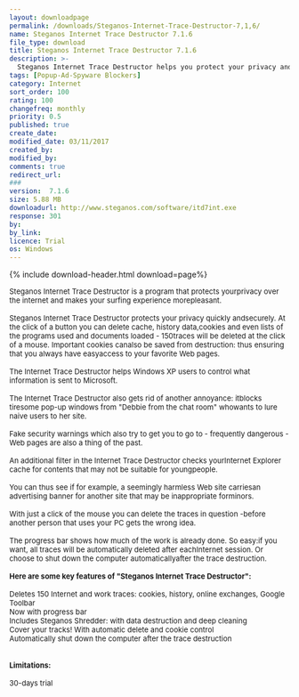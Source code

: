 ```yaml
---
layout: downloadpage
permalink: /downloads/Steganos-Internet-Trace-Destructor-7,1,6/
name: Steganos Internet Trace Destructor 7.1.6
file_type: download
title: Steganos Internet Trace Destructor 7.1.6
description: >-
  Steganos Internet Trace Destructor helps you protect your privacy and speed up your PC: destroy unnecessary and sensitive data.
tags: [Popup-Ad-Spyware Blockers]
category: Internet
sort_order: 100
rating: 100
changefreq: monthly
priority: 0.5
published: true
create_date: 
modified_date: 03/11/2017
created_by: 
modified_by: 
comments: true
redirect_url: 
### 
version:  7.1.6
size: 5.88 MB
downloadurl: http://www.steganos.com/software/itd7int.exe
response: 301
by: 
by_link: 
licence: Trial 
os: Windows
---
```


{% include download-header.html download=page%}

<p style="fix-download-text !important">
<p><font size="2"><p>Steganos Internet Trace Destructor is a program that protects yourprivacy over the internet and makes your surfing experience morepleasant.<br />
<br />
Steganos Internet Trace Destructor protects your privacy quickly andsecurely. At the click of a button you can delete cache, history data,cookies and even lists of the programs used and documents loaded - 150traces will be deleted at the click of a mouse. Important cookies canalso be saved from destruction: thus ensuring that you always have easyaccess to your favorite Web pages. <br />
<br />
The Internet Trace Destructor helps Windows XP users to control what information is sent to Microsoft. <br />
<br />
The Internet Trace Destructor also gets rid of another annoyance: itblocks tiresome pop-up windows from "Debbie from the chat room" whowants to lure naive users to her site. <br />
<br />
Fake security warnings which also try to get you to go to - frequently dangerous - Web pages are also a thing of the past. <br />
<br />
An additional filter in the Internet Trace Destructor checks yourInternet Explorer cache for contents that may not be suitable for youngpeople. <br />
<br />
You can thus see if for example, a seemingly harmless Web site carriesan advertising banner for another site that may be inappropriate forminors. <br />
<br />
With just a click of the mouse you can delete the traces in question -before another person that uses your PC gets the wrong idea. <br />
<br />
The progress bar shows how much of the work is already done. So easy:if you want, all traces will be automatically deleted after eachInternet session. Or choose to shut down the computer automaticallyafter the trace destruction.<br />
<br />
<span><strong>Here are some key features of "Steganos Internet Trace Destructor":</strong></span><br />
<br />
Deletes 150 Internet and work traces: cookies, history, online exchanges, Google Toolbar<br />
Now with progress bar<br />
Includes Steganos Shredder: with data destruction and deep cleaning<br />
Cover your tracks! With automatic delete and cookie control<br />
Automatically shut down the computer after the trace destruction<br />
<br />
<br />
<span><strong>Limitations:</strong></span><br />
<br />
30-days trial</p></p></p>
